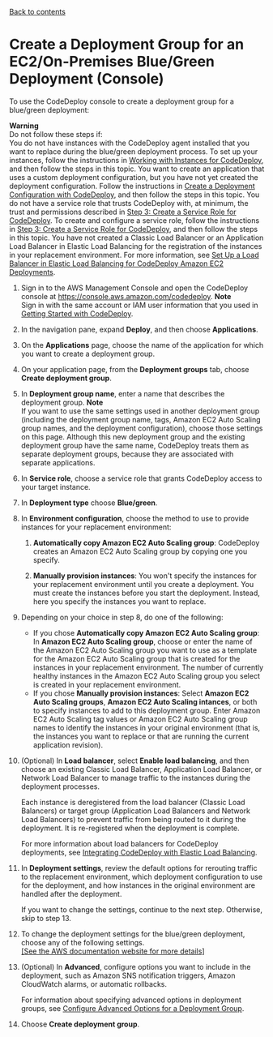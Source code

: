[Back to contents](index.md)

# Create a Deployment Group for an EC2/On\-Premises Blue/Green Deployment \(Console\)<a name="deployment-groups-create-blue-green"></a>

To use the CodeDeploy console to create a deployment group for a blue/green deployment:

**Warning**  
Do not follow these steps if:  
You do not have instances with the CodeDeploy agent installed that you want to replace during the blue/green deployment process\. To set up your instances, follow the instructions in [Working with Instances for CodeDeploy](instances.md), and then follow the steps in this topic\.
You want to create an application that uses a custom deployment configuration, but you have not yet created the deployment configuration\. Follow the instructions in [Create a Deployment Configuration with CodeDeploy](deployment-configurations-create.md), and then follow the steps in this topic\. 
You do not have a service role that trusts CodeDeploy with, at minimum, the trust and permissions described in [Step 3: Create a Service Role for CodeDeploy](getting-started-create-service-role.md)\. To create and configure a service role, follow the instructions in [Step 3: Create a Service Role for CodeDeploy](getting-started-create-service-role.md), and then follow the steps in this topic\.
You have not created a Classic Load Balancer or an Application Load Balancer in Elastic Load Balancing for the registration of the instances in your replacement environment\. For more information, see [Set Up a Load Balancer in Elastic Load Balancing for CodeDeploy Amazon EC2 Deployments](deployment-groups-create-load-balancer.md)\.

1. Sign in to the AWS Management Console and open the CodeDeploy console at [https://console\.aws\.amazon\.com/codedeploy](https://console.aws.amazon.com/codedeploy)\.
**Note**  
Sign in with the same account or IAM user information that you used in [Getting Started with CodeDeploy](getting-started-codedeploy.md)\.

1. In the navigation pane, expand **Deploy**, and then choose **Applications**\.

1. On the **Applications** page, choose the name of the application for which you want to create a deployment group\.

1. On your application page, from the **Deployment groups** tab, choose **Create deployment group**\.

1. In **Deployment group name**, enter a name that describes the deployment group\.
**Note**  
If you want to use the same settings used in another deployment group \(including the deployment group name, tags, Amazon EC2 Auto Scaling group names, and the deployment configuration\), choose those settings on this page\. Although this new deployment group and the existing deployment group have the same name, CodeDeploy treats them as separate deployment groups, because they are associated with separate applications\.

1. In **Service role**, choose a service role that grants CodeDeploy access to your target instance\.

1. In **Deployment type** choose **Blue/green**\.

1. In **Environment configuration**, choose the method to use to provide instances for your replacement environment:

   1. **Automatically copy Amazon EC2 Auto Scaling group**: CodeDeploy creates an Amazon EC2 Auto Scaling group by copying one you specify\.

   1. **Manually provision instances**: You won't specify the instances for your replacement environment until you create a deployment\. You must create the instances before you start the deployment\. Instead, here you specify the instances you want to replace\.

1. Depending on your choice in step 8, do one of the following:
   + If you chose **Automatically copy Amazon EC2 Auto Scaling group**: In **Amazon EC2 Auto Scaling group**, choose or enter the name of the Amazon EC2 Auto Scaling group you want to use as a template for the Amazon EC2 Auto Scaling group that is created for the instances in your replacement environment\. The number of currently healthy instances in the Amazon EC2 Auto Scaling group you select is created in your replacement environment\.
   + If you chose **Manually provision instances**: Select **Amazon EC2 Auto Scaling groups**, **Amazon EC2 Auto Scaling intances**, or both to specify instances to add to this deployment group\. Enter Amazon EC2 Auto Scaling tag values or Amazon EC2 Auto Scaling group names to identify the instances in your original environment \(that is, the instances you want to replace or that are running the current application revision\)\. 

1. \(Optional\) In **Load balancer**, select **Enable load balancing**, and then choose an existing Classic Load Balancer, Application Load Balancer, or Network Load Balancer to manage traffic to the instances during the deployment processes\.

   Each instance is deregistered from the load balancer \(Classic Load Balancers\) or target group \(Application Load Balancers and Network Load Balancers\) to prevent traffic from being routed to it during the deployment\. It is re\-registered when the deployment is complete\.

   For more information about load balancers for CodeDeploy deployments, see [Integrating CodeDeploy with Elastic Load Balancing](integrations-aws-elastic-load-balancing.md)\.

1. In **Deployment settings**, review the default options for rerouting traffic to the replacement environment, which deployment configuration to use for the deployment, and how instances in the original environment are handled after the deployment\.

   If you want to change the settings, continue to the next step\. Otherwise, skip to step 13\.

1. To change the deployment settings for the blue/green deployment, choose any of the following settings\.    
[\[See the AWS documentation website for more details\]](http://docs.aws.amazon.com/codedeploy/latest/userguide/deployment-groups-create-blue-green.html)

1. \(Optional\) In **Advanced**, configure options you want to include in the deployment, such as Amazon SNS notification triggers, Amazon CloudWatch alarms, or automatic rollbacks\.

   For information about specifying advanced options in deployment groups, see [Configure Advanced Options for a Deployment Group](deployment-groups-configure-advanced-options.md)\. 

1. Choose **Create deployment group**\. 